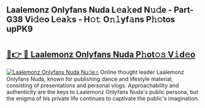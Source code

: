 ## Laalemonz Onlyfans Nuda L𝚎a𝚔ed N𝚞𝚍e - Part-G38 Vi𝚍𝚎o L𝚎a𝚔s - H𝚘𝚝 O𝚗𝚕yf𝚊ns P𝚑𝚘tos upPK9

# <h2><a href="http://kf05vz.oniu.top/?m=Laalemonz+Onlyfans+Nuda">🔗👉 🔴 Laalemonz Onlyfans Nuda P𝚑ot𝚘𝚜 V𝚒d𝚎o</a></h2>

[![Laalemonz Onlyfans Nuda Nu𝚍e𝚜](https://i.imgur.com/0qMVB7G.gif)](http://kf05vz.oniu.top/?m=Laalemonz+Onlyfans+Nuda)
Online thought leader Laalemonz Onlyfans Nuda, known for publishing dance and lifestyle material, consisting of presentations and personal vlogs. Approachability and authenticity are the keys to Laalemonz Onlyfans Nuda's public persona, but the enigma of his private life continues to captivate the public's imagination.  
